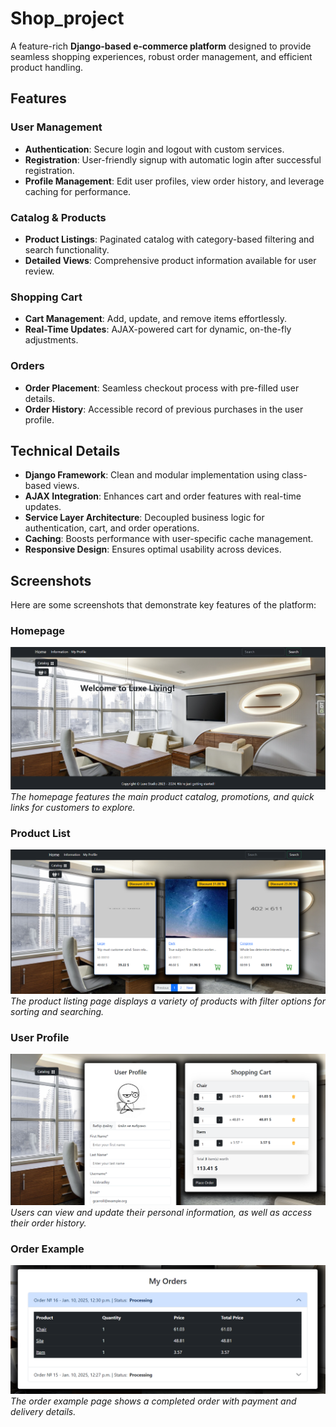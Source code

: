 # Shop_project
A feature-rich **Django-based e-commerce platform** designed to provide seamless shopping experiences, robust order management, and efficient product handling.

## Features

### User Management
- **Authentication**: Secure login and logout with custom services.
- **Registration**: User-friendly signup with automatic login after successful registration.
- **Profile Management**: Edit user profiles, view order history, and leverage caching for performance.

### Catalog & Products
- **Product Listings**: Paginated catalog with category-based filtering and search functionality.
- **Detailed Views**: Comprehensive product information available for user review.

### Shopping Cart
- **Cart Management**: Add, update, and remove items effortlessly.
- **Real-Time Updates**: AJAX-powered cart for dynamic, on-the-fly adjustments.

### Orders
- **Order Placement**: Seamless checkout process with pre-filled user details.
- **Order History**: Accessible record of previous purchases in the user profile.

## Technical Details

- **Django Framework**: Clean and modular implementation using class-based views.
- **AJAX Integration**: Enhances cart and order features with real-time updates.
- **Service Layer Architecture**: Decoupled business logic for authentication, cart, and order operations.
- **Caching**: Boosts performance with user-specific cache management.
- **Responsive Design**: Ensures optimal usability across devices.

## Screenshots

Here are some screenshots that demonstrate key features of the platform:

### Homepage
![Homepage](photos/home_page.png)
*The homepage features the main product catalog, promotions, and quick links for customers to explore.*

### Product List
![Product List](photos/product_list.png)
*The product listing page displays a variety of products with filter options for sorting and searching.*

### User Profile
![User Profile](photos/profile_page.png)
*Users can view and update their personal information, as well as access their order history.*

### Order Example
![Order Example](photos/order_example.png)
*The order example page shows a completed order with payment and delivery details.*